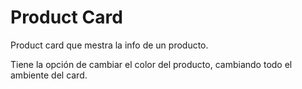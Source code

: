 # Product Card
Product card que mestra la info de un producto.

Tiene la opción de cambiar el color del producto, cambiando todo el ambiente del card.
